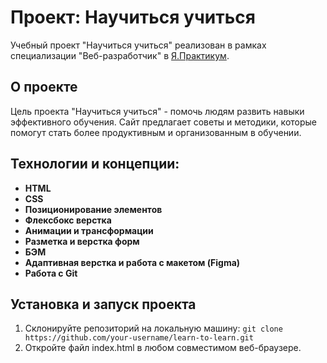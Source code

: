 # Проект: Научиться учиться

Учебный проект "Научиться учиться" реализован в рамках специализации "Веб-разработчик" в [Я.Практикум](https://practicum.yandex.ru/).

## О проекте
Цель проекта "Научиться учиться" - помочь людям развить навыки эффективного обучения. Сайт предлагает советы и методики, которые помогут стать более продуктивным и организованным в обучении.

## Технологии и концепции:
* **HTML**
* **CSS**
* **Позиционирование элементов**
* **Флексбокс верстка**
* **Анимации и трансформации**
* **Разметка и верстка форм**
* **БЭМ**
* **Адаптивная верстка и работа с макетом (Figma)**
* **Работа с Git**

## Установка и запуск проекта
1. Склонируйте репозиторий на локальную машину: `git clone https://github.com/your-username/learn-to-learn.git`
2. Откройте файл index.html в любом совместимом веб-браузере.
